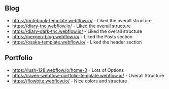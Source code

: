 ## Blog
- https://notebook-template.webflow.io/ - Liked the overall structure
- https://diary-tnc.webflow.io/ - Liked the overall structure
- https://diary-dark-tnc.webflow.io/ - Liked the overall structure
- https://nexgen-blog.webflow.io/ - Liked the Posts section
- https://osaka-template.webflow.io/ - Liked the header section

## Portfolio
- https://lush-128.webflow.io/home-3 - Lots of Options
- https://raven-webflow-portfolio-template.webflow.io/ - Overall Structure
- https://flowbite.webflow.io/ - Nice colors and structure